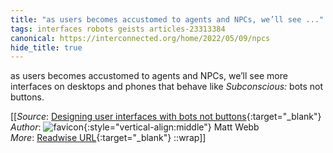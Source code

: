 ```yaml
---
title: "as users becomes accustomed to agents and NPCs, we’ll see ..."
tags: interfaces robots geists articles-23313384
canonical: https://interconnected.org/home/2022/05/09/npcs
hide_title: true
---
```


as users becomes accustomed to agents and NPCs, we’ll see more interfaces on desktops and phones that behave like *Subconscious:* bots not buttons.


[[_Source_: [Designing user interfaces with bots not buttons](https://interconnected.org/home/2022/05/09/npcs){:target="_blank"}<br>
_Author_: ![favicon](https://s2.googleusercontent.com/s2/favicons?domain=interconnected.org){:style="vertical-align:middle"} Matt Webb<br>
_More_: [Readwise URL](https://readwise.io/open/457093664){:target="_blank"}
::wrap]]
